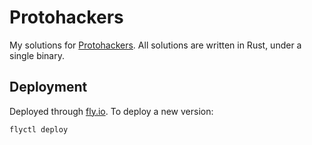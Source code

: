 # Protohackers

My solutions for [Protohackers](https://protohackers.com/). All solutions are written in Rust, under a single binary.

## Deployment

Deployed through [fly.io](https://fly.io/). To deploy a new version:

```sh
flyctl deploy
```
